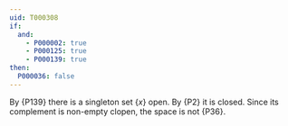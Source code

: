 ```yaml
---
uid: T000308
if:
  and:
    - P000002: true
    - P000125: true
    - P000139: true
then:
  P000036: false
---
```


By {P139} there is a singleton set $\{x\}$ open. By {P2} it is closed.
Since its complement is non-empty clopen, the space is not {P36}.
